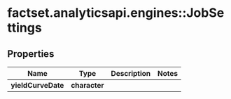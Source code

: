 # factset.analyticsapi.engines::JobSettings

## Properties
Name | Type | Description | Notes
------------ | ------------- | ------------- | -------------
**yieldCurveDate** | **character** |  | 



